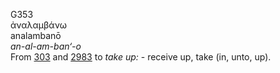 <body>
  <p>G353<br>  ἀναλαμβάνω  <br> analambanō  <br><i>an-al-am-ban‘-o </i><br>From <a href="g0303.htm">303</a> and <a href="g2983.htm">2983</a>  to <i>take</i> <i>up:</i> - receive up, take (in, unto, up).<br></p>
 </body>